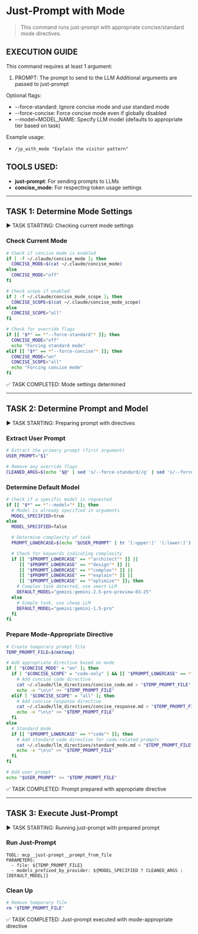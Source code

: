 # Just-Prompt with Mode
> This command runs just-prompt with appropriate concise/standard mode directives.

## EXECUTION GUIDE
This command requires at least 1 argument:
1. PROMPT: The prompt to send to the LLM
Additional arguments are passed to just-prompt

Optional flags:
- --force-standard: Ignore concise mode and use standard mode
- --force-concise: Force concise mode even if globally disabled
- --model=MODEL_NAME: Specify LLM model (defaults to appropriate tier based on task)

Example usage:
- `/jp_with_mode "Explain the visitor pattern"`

## TOOLS USED:
- **just-prompt**: For sending prompts to LLMs
- **concise_mode**: For respecting token usage settings

---

## TASK 1: Determine Mode Settings
▶️ TASK STARTING: Checking current mode settings

### Check Current Mode
```bash
# Check if concise mode is enabled
if [ -f ~/.claude/concise_mode ]; then
  CONCISE_MODE=$(cat ~/.claude/concise_mode)
else
  CONCISE_MODE="off"
fi

# Check scope if enabled
if [ -f ~/.claude/concise_mode_scope ]; then
  CONCISE_SCOPE=$(cat ~/.claude/concise_mode_scope)
else
  CONCISE_SCOPE="all"
fi

# Check for override flags
if [[ "$*" == *"--force-standard"* ]]; then
  CONCISE_MODE="off"
  echo "Forcing standard mode"
elif [[ "$*" == *"--force-concise"* ]]; then
  CONCISE_MODE="on"
  CONCISE_SCOPE="all"
  echo "Forcing concise mode"
fi
```

✅ TASK COMPLETED: Mode settings determined

---

## TASK 2: Determine Prompt and Model
▶️ TASK STARTING: Preparing prompt with directives

### Extract User Prompt
```bash
# Extract the primary prompt (first argument)
USER_PROMPT="$1"

# Remove any override flags
CLEANED_ARGS=$(echo "$@" | sed 's/--force-standard//g' | sed 's/--force-concise//g')
```

### Determine Default Model
```bash
# Check if a specific model is requested
if [[ "$*" == *"--model="* ]]; then
  # Model is already specified in arguments
  MODEL_SPECIFIED=true
else
  MODEL_SPECIFIED=false

  # Determine complexity of task
  PROMPT_LOWERCASE=$(echo "$USER_PROMPT" | tr '[:upper:]' '[:lower:]')

  # Check for keywords indicating complexity
  if [[ "$PROMPT_LOWERCASE" == *"architect"* ]] ||
     [[ "$PROMPT_LOWERCASE" == *"design"* ]] ||
     [[ "$PROMPT_LOWERCASE" == *"complex"* ]] ||
     [[ "$PROMPT_LOWERCASE" == *"explain"* ]] ||
     [[ "$PROMPT_LOWERCASE" == *"optimize"* ]]; then
    # Complex task detected, use smart LLM
    DEFAULT_MODEL="gemini:gemini-2.5-pro-preview-03-25"
  else
    # Simple task, use cheap LLM
    DEFAULT_MODEL="gemini:gemini-1.5-pro"
  fi
fi
```

### Prepare Mode-Appropriate Directive
```bash
# Create temporary prompt file
TEMP_PROMPT_FILE=$(mktemp)

# Add appropriate directive based on mode
if [ "$CONCISE_MODE" = "on" ]; then
  if [ "$CONCISE_SCOPE" = "code-only" ] && [[ "$PROMPT_LOWERCASE" == *"code"* ]]; then
    # Add concise code directive
    cat ~/.claude/llm_directives/concise_code.md > "$TEMP_PROMPT_FILE"
    echo -e "\n\n" >> "$TEMP_PROMPT_FILE"
  elif [ "$CONCISE_SCOPE" = "all" ]; then
    # Add concise response directive
    cat ~/.claude/llm_directives/concise_response.md > "$TEMP_PROMPT_FILE"
    echo -e "\n\n" >> "$TEMP_PROMPT_FILE"
  fi
else
  # Standard mode
  if [[ "$PROMPT_LOWERCASE" == *"code"* ]]; then
    # Add standard code directive for code-related prompts
    cat ~/.claude/llm_directives/standard_mode.md > "$TEMP_PROMPT_FILE"
    echo -e "\n\n" >> "$TEMP_PROMPT_FILE"
  fi
fi

# Add user prompt
echo "$USER_PROMPT" >> "$TEMP_PROMPT_FILE"
```

✅ TASK COMPLETED: Prompt prepared with appropriate directive

---

## TASK 3: Execute Just-Prompt
▶️ TASK STARTING: Running just-prompt with prepared prompt

### Run Just-Prompt
```
TOOL: mcp__just-prompt__prompt_from_file
PARAMETERS:
  - file: ${TEMP_PROMPT_FILE}
  - models_prefixed_by_provider: ${MODEL_SPECIFIED ? CLEANED_ARGS : [DEFAULT_MODEL]}
```

### Clean Up
```bash
# Remove temporary file
rm "$TEMP_PROMPT_FILE"
```

✅ TASK COMPLETED: Just-prompt executed with mode-appropriate directive
